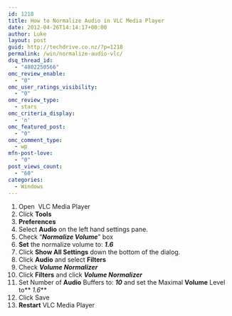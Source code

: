 ```yaml
---
id: 1218
title: How to Normalize Audio in VLC Media Player
date: 2012-04-26T14:14:17+00:00
author: Luke
layout: post
guid: http://techdrive.co.nz/?p=1218
permalink: /win/normalize-audio-vlc/
dsq_thread_id:
  - "4802250566"
omc_review_enable:
  - "0"
omc_user_ratings_visibility:
  - "0"
omc_review_type:
  - stars
omc_criteria_display:
  - 'n'
omc_featured_post:
  - "0"
omc_comment_type:
  - wp
mfn-post-love:
  - "0"
post_views_count:
  - "60"
categories:
  - Windows
---
```

  1. Open  VLC Media Player
  2. Click **Tools**
  3. **Preferences**
  4. Select **Audio** on the left hand settings pane.
  5. Check “**_Normalize Volume_**” box
  6. **Set** the normalize volume to: **_1.6_**
  7. Click **Show All Settings** down the bottom of the dialog.
  8. Click **Audio** and select **Filters**
  9. Check **_Volume Normalizer_**
 10. Click **Filters** and click **_Volume Normalizer_**
 11. Set Number of **Audio** Buffers to: **_10_** and set the Maximal **Volume** Level to** _1.6_**
 12. Click Save
 13. **Restart** VLC Media Player